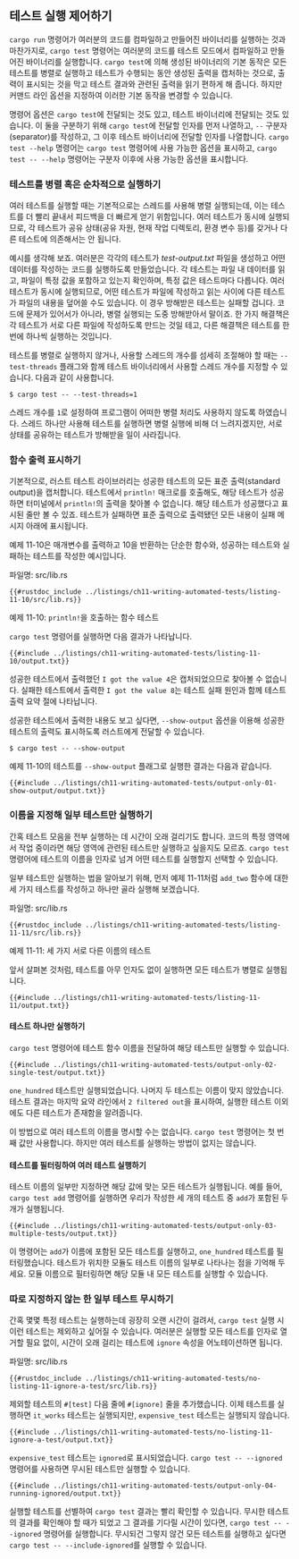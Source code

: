 ## 테스트 실행 제어하기

`cargo run` 명령어가 여러분의 코드를 컴파일하고 만들어진 바이너리를 실행하는 것과 마찬가지로,
`cargo test` 명령어는 여러분의 코드를 테스트 모드에서 컴파일하고 만들어진 바이너리를 실행합니다.
`cargo test`에 의해 생성된 바이너리의 기본 동작은 모든 테스트를
병렬로 실행하고 테스트가 수행되는 동안 생성된 출력을 캡처하는
것으로, 출력이 표시되는 것을 막고 테스트 결과와 관련된 출력을
읽기 편하게 해 줍니다. 하지만 커맨드 라인 옵션을 지정하여 이러한
기본 동작을 변경할 수 있습니다.

명령어 옵션은 `cargo test`에 전달되는 것도 있고,
테스트 바이너리에 전달되는 것도 있습니다.
이 둘을 구분하기 위해 `cargo test`에 전달할 인자를 먼저 나열하고,
`--` 구분자(separator)를 작성하고, 그 이후 테스트 바이너리에 전달할 인자를 나열합니다.
`cargo test --help` 명령어는 `cargo test` 명령어에 사용 가능한 옵션을 표시하고,
`cargo test -- --help` 명령어는 구분자 이후에 사용 가능한 옵션을 표시합니다.

### 테스트를 병렬 혹은 순차적으로 실행하기

여러 테스트를 실행할 때는 기본적으로는 스레드를 사용해 병렬 실행되는데,
이는 테스트를 더 빨리 끝내서 피드백을 더 빠르게 얻기 위함입니다.
여러 테스트가 동시에 실행되므로, 각 테스트가 공유 상태(공유 자원,
현재 작업 디렉토리, 환경 변수 등)를 갖거나 다른 테스트에 의존해서는
안 됩니다.

예시를 생각해 보죠. 여러분은 각각의 테스트가 *test-output.txt* 파일을 생성하고
어떤 데이터를 작성하는 코드를 실행하도록 만들었습니다.
각 테스트는 파일 내 데이터를 읽고, 파일이 특정 값을 포함하고 있는지 확인하며,
특정 값은 테스트마다 다릅니다.
여러 테스트가 동시에 실행되므로, 어떤 테스트가 파일에 작성하고 읽는 사이에
다른 테스트가 파일의 내용을 덮어쓸 수도 있습니다. 이 경우 방해받은 테스트는 실패할 겁니다.
코드에 문제가 있어서가 아니라, 병렬 실행되는 도중 방해받아서 말이죠.
한 가지 해결책은 각 테스트가 서로 다른 파일에 작성하도록 만드는 것일 테고,
다른 해결책은 테스트를 한 번에 하나씩 실행하는 것입니다.

테스트를 병렬로 실행하지 않거나,
사용할 스레드의 개수를 섬세히 조절해야 할 때는
`--test-threads` 플래그와 함께 테스트 바이너리에서 사용할 스레드 개수를 지정할 수 있습니다.
다음과 같이 사용합니다.

```console
$ cargo test -- --test-threads=1
```

스레드 개수를 `1`로 설정하여 프로그램이
어떠한 병렬 처리도 사용하지 않도록 하였습니다.
스레드 하나만 사용해 테스트를 실행하면 병렬 실행에 비해 더 느려지겠지만,
서로 상태를 공유하는 테스트가 방해받을 일이 사라집니다.

### 함수 출력 표시하기

기본적으로, 러스트 테스트 라이브러리는 성공한 테스트의 모든 표준 출력(standard output)을 캡처합니다.
테스트에서 `println!` 매크로를 호출해도, 해당 테스트가 성공하면
터미널에서 `println!`의 출력을 찾아볼 수 없습니다.
해당 테스트가 성공했다고 표시된 줄만 볼 수 있죠.
테스트가 실패하면 표준 출력으로 출력됐던 모든 내용이 실패 메시지 아래에 표시됩니다.

예제 11-10은 매개변수를 출력하고 10을 반환하는 단순한 함수와,
성공하는 테스트와 실패하는 테스트를 작성한 예시입니다.

<span class="filename">파일명: src/lib.rs</span>

```rust,panics,noplayground
{{#rustdoc_include ../listings/ch11-writing-automated-tests/listing-11-10/src/lib.rs}}
```

<span class="caption">예제 11-10: `println!`을 호출하는
함수 테스트</span>

`cargo test` 명령어를 실행하면 다음 결과가 나타납니다.

```console
{{#include ../listings/ch11-writing-automated-tests/listing-11-10/output.txt}}
```

성공한 테스트에서 출력했던
`I got the value 4`은  캡처되었으므로 찾아볼 수 없습니다.
실패한 테스트에서 출력한 `I got the value 8`는  테스트 실패 원인과 함께
테스트 출력 요약 절에 나타납니다.

성공한 테스트에서 출력한 내용도 보고 싶다면, `--show-output` 옵션을 이용해
성공한 테스트의 출력도 표시하도록 러스트에게 전달할 수 있습니다.

```console
$ cargo test -- --show-output
```

예제 11-10의 테스트를 `--show-output` 플래그로 실행한 결과는
다음과 같습니다.

```console
{{#include ../listings/ch11-writing-automated-tests/output-only-01-show-output/output.txt}}
```

### 이름을 지정해 일부 테스트만 실행하기

간혹 테스트 모음을 전부 실행하는 데 시간이 오래 걸리기도 합니다.
코드의 특정 영역에서 작업 중이라면 해당 영역에 관련된 테스트만 실행하고 싶을지도 모르죠.
`cargo test` 명령어에 테스트의 이름을 인자로 넘겨
어떤 테스트를 실행할지 선택할 수 있습니다.

일부 테스트만 실행하는 법을 알아보기 위해, 먼저 예제 11-11처럼
`add_two` 함수에 대한 세 가지 테스트를 작성하고 하나만 골라 실행해 보겠습니다.

<span class="filename">파일명: src/lib.rs</span>

```rust,noplayground
{{#rustdoc_include ../listings/ch11-writing-automated-tests/listing-11-11/src/lib.rs}}
```

<span class="caption">예제 11-11: 세 가지 서로 다른 이름의
테스트</span>

앞서 살펴본 것처럼, 테스트를 아무 인자도 없이 실행하면
모든 테스트가 병렬로 실행됩니다.

```console
{{#include ../listings/ch11-writing-automated-tests/listing-11-11/output.txt}}
```

#### 테스트 하나만 실행하기

`cargo test` 명령어에 테스트 함수 이름을 전달하여 해당 테스트만 실행할 수 있습니다.

```console
{{#include ../listings/ch11-writing-automated-tests/output-only-02-single-test/output.txt}}
```

`one_hundred` 테스트만 실행되었습니다. 나머지 두 테스트는 이름이 맞지 않았습니다.
테스트 결과는 마지막 요약 라인에서 `2 filtered out`을 표시하여,
실행한 테스트 이외에도 다른 테스트가 존재함을 알려줍니다.

이 방법으로 여러 테스트의 이름을 명시할 수는 없습니다. `cargo test` 명령어는 첫 번째 값만 사용합니다.
하지만 여러 테스트를 실행하는 방법이 없지는 않습니다.

#### 테스트를 필터링하여 여러 테스트 실행하기

테스트 이름의 일부만 지정하면 해당 값에 맞는 모든 테스트가 실행됩니다.
예를 들어, `cargo test add` 명령어를 실행하면 우리가 작성한 세 개의 테스트 중
`add`가 포함된 두 개가 실행됩니다.

```console
{{#include ../listings/ch11-writing-automated-tests/output-only-03-multiple-tests/output.txt}}
```

이 명령어는 `add`가 이름에 포함된 모든 테스트를 실행하고,
`one_hundred` 테스트를 필터링했습니다.
테스트가 위치한 모듈도 테스트 이름의 일부로 나타나는 점을 기억해 두세요.
모듈 이름으로 필터링하면 해당 모듈 내 모든 테스트를 실행할 수 있습니다.

### 따로 지정하지 않는 한 일부 테스트 무시하기

간혹 몇몇 특정 테스트는 실행하는데 굉장히 오랜 시간이 걸려서,
`cargo test` 실행 시 이런 테스트는 제외하고 싶어질 수 있습니다.
여러분은 실행할 모든 테스트를 인자로 열거할 필요 없이,
시간이 오래 걸리는 테스트에 `ignore` 속성을 어노테이션하면
됩니다.

<span class="filename">파일명: src/lib.rs</span>

```rust,noplayground
{{#rustdoc_include ../listings/ch11-writing-automated-tests/no-listing-11-ignore-a-test/src/lib.rs}}
```

제외할 테스트의 `#[test]` 다음 줄에 `#[ignore]` 줄을 추가했습니다.
이제 테스트를 실행하면 `it_works` 테스트는 실행되지만, `expensive_test` 테스트는 실행되지 않습니다.

```console
{{#include ../listings/ch11-writing-automated-tests/no-listing-11-ignore-a-test/output.txt}}
```

`expensive_test` 테스트는 `ignored`로 표시되었습니다.
`cargo test -- --ignored` 명령어를 사용하면 무시된 테스트만 실행할 수 있습니다.

```console
{{#include ../listings/ch11-writing-automated-tests/output-only-04-running-ignored/output.txt}}
```

실행할 테스트를 선별하여 `cargo test` 결과는 빨리 확인할 수 있습니다.
무시한 테스트의 결과를 확인해야 할 때가 되었고
그 결과를 기다릴 시간이 있다면, `cargo test -- --ignored` 명령어를
실행합니다. 무시되건 그렇지 않건 모든 테스트를 실행하고 싶다면
`cargo test -- --include-ignored`를 실행할 수 있습니다.
